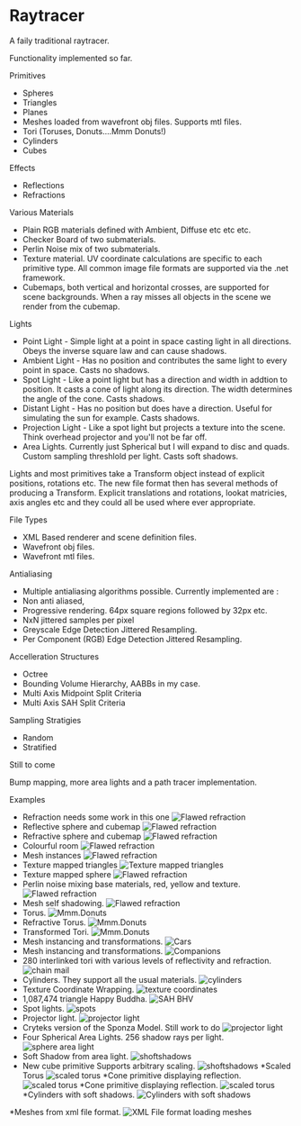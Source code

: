 # Raytracer

A faily traditional raytracer.

Functionality implemented so far.

Primitives
* Spheres
* Triangles
* Planes
* Meshes loaded from wavefront obj files. Supports mtl files.
* Tori (Toruses, Donuts....Mmm Donuts!)
* Cylinders
* Cubes

Effects
* Reflections
* Refractions

Various Materials
* Plain RGB materials defined with Ambient, Diffuse etc etc etc.
* Checker Board of two submaterials.
* Perlin Noise mix of two submaterials.
* Texture material. UV coordinate calculations are specific to each primitive type. All common image file formats are supported via the .net framework.
* Cubemaps, both vertical and horizontal crosses, are supported for scene backgrounds. When a ray misses all objects in the scene we render from the cubemap.

Lights
* Point Light - Simple light at a point in space casting light in all directions. Obeys the inverse square law and can cause shadows.
* Ambient Light - Has no position and contributes the same light to every point in space. Casts no shadows.
* Spot Light - Like a point light but has a direction and width in addtion to position. It casts a cone of light along its direction. The width determines the angle of the cone. Casts shadows.
* Distant Light - Has no position but does have a direction. Useful for simulating the sun for example. Casts shadows.
* Projection Light - Like a spot light but projects a texture into the scene. Think overhead projector and you'll not be far off.
* Area Lights. Currently just Spherical but I will expand to disc and quads. Custom sampling threshlold per light. Casts soft shadows.

Lights and most primitives take a Transform object instead of explicit positions, rotations etc. 
The new file format then has several methods of producing a Transform. Explicit translations and rotations, lookat matricies, axis angles etc 
and they could all be used where ever appropriate. 

File Types
* XML Based renderer and scene definition files.
* Wavefront obj files.
* Wavefront mtl files.

Antialiasing
* Multiple antialiasing algorithms possible. Currently implemented are :  
* Non anti aliased, 
* Progressive rendering. 64px square regions followed by 32px etc.
* NxN jittered samples per pixel 
* Greyscale Edge Detection Jittered Resampling.
* Per Component (RGB) Edge Detection Jittered Resampling.

Accelleration Structures
* Octree
* Bounding Volume Hierarchy, AABBs in my case.
* Multi Axis Midpoint Split Criteria 
* Multi Axis SAH Split Criteria

Sampling Stratigies
* Random
* Stratified

Still to come

Bump mapping, more area lights and a path tracer implementation.

Examples

* Refraction needs some work in this one
![Flawed refraction](/OutputImages/RefractiveSphere.jpg?raw=true)
* Reflective sphere and cubemap
![Flawed refraction](/OutputImages/ReflectiveCubemappedSphere.jpg?raw=true)
* Refractive sphere and cubemap
![Flawed refraction](/OutputImages/RefractiveCubemappedSphere.jpg?raw=true)
* Colourful room
![Flawed refraction](/OutputImages/Room.jpg?raw=true)
* Mesh instances
![Flawed refraction](/OutputImages/Lamps.jpg?raw=true)
* Texture mapped triangles
![Texture mapped triangles](/OutputImages/LegoCar.jpg?raw=true)
* Texture mapped sphere
![Flawed refraction](/OutputImages/Earth.jpg?raw=true)
* Perlin noise mixing base materials, red, yellow and texture.
![Flawed refraction](/OutputImages/BurningEarth.jpg?raw=true)
* Mesh self shadowing.
![Flawed refraction](/OutputImages/LegoCarSelfShadowed.jpg?raw=true)
* Torus.
![Mmm.Donuts](/OutputImages/Torus.jpg?raw=true)
* Refractive Torus.
![Mmm.Donuts](/OutputImages/RefractiveTorus.jpg?raw=true)
* Transformed Tori.
![Mmm.Donuts](/OutputImages/TransformedTorusChain.jpg?raw=true)
* Mesh instancing and transformations.
![Cars](/OutputImages/LegoCars.jpg?raw=true)
* Mesh instancing and transformations.
![Companions](/OutputImages/Cubes.jpg?raw=true)
* 280 interlinked tori with various levels of reflectivity and refraction.
![chain mail](/OutputImages/ToriGrid.jpg?raw=true)
* Cylinders. They support all the usual materials.
![cylinders](/OutputImages/Cylinders.jpg?raw=true)
* Texture Coordinate Wrapping.
![texture coordinates](/OutputImages/Sponza.jpeg?raw=true)
* 1,087,474 triangle Happy Buddha.
![SAH BHV](/OutputImages/Buddha.jpeg?raw=true)
* Spot lights.
![spots](/OutputImages/SpotLight.jpeg?raw=true)
* Projector light.
![projector light](/OutputImages/ProjectionLightBuddha.jpeg?raw=true)
* Cryteks version of the Sponza Model. Still work to do
![projector light](/OutputImages/CrytekSponza.jpeg?raw=true)
* Four Spherical Area Lights. 256 shadow rays per light.
![sphere area light](/OutputImages/SphereLight.jpeg?raw=true)
* Soft Shadow from area light.
![shoftshadows](/OutputImages/SoftShadows_StratifiedSampling.jpeg?raw=true)
* New cube primitive Supports arbitrary scaling.
![shoftshadows](/OutputImages/Cubes.jpeg?raw=true)
*Scaled Torus
![scaled torus](/OutputImages/ScaledRefractiveTorus.jpeg?raw=true)
*Cone primitive displaying reflection.
![scaled torus](/OutputImages/Cones.jpeg?raw=true)
*Cone primitive displaying reflection.
![scaled torus](/OutputImages/Cones.jpeg?raw=true)
*Cylinders with soft shadows.
![Cylinders with soft shadows](/OutputImages/CylindersSoftShadows.jpeg?raw=true)

*Meshes from xml file format.
![XML File format loading meshes](/OutputImages/LegoCarXml.jpeg?raw=true)
